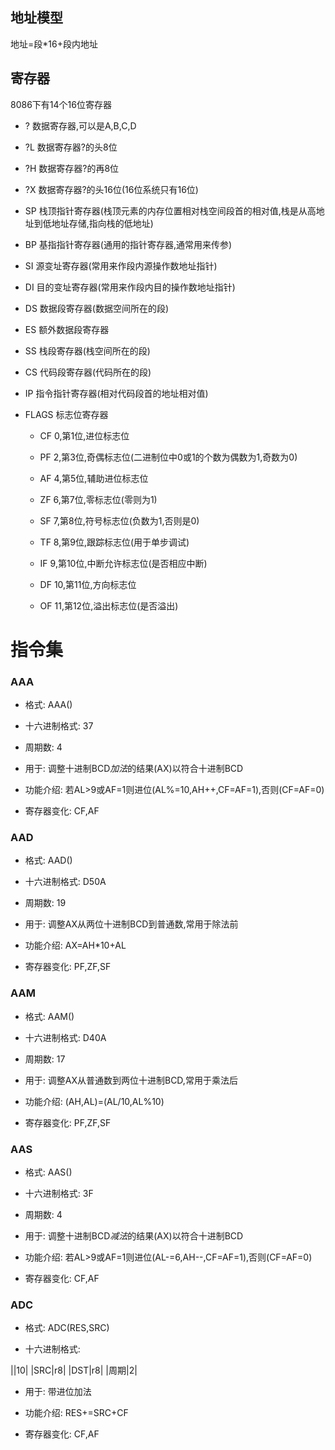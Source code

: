 ## 地址模型

地址=段*16+段内地址

## 寄存器

8086下有14个16位寄存器

* ? 数据寄存器,可以是A,B,C,D

* ?L 数据寄存器?的头8位

* ?H 数据寄存器?的再8位

* ?X 数据寄存器?的头16位(16位系统只有16位)

* SP 栈顶指针寄存器(栈顶元素的内存位置相对栈空间段首的相对值,栈是从高地址到低地址存储,指向栈的低地址)

* BP 基指指针寄存器(通用的指针寄存器,通常用来传参)

* SI 源变址寄存器(常用来作段内源操作数地址指针)

* DI 目的变址寄存器(常用来作段内目的操作数地址指针)

* DS 数据段寄存器(数据空间所在的段)

* ES 额外数据段寄存器

* SS 栈段寄存器(栈空间所在的段)

* CS 代码段寄存器(代码所在的段)

* IP 指令指针寄存器(相对代码段首的地址相对值)

* FLAGS 标志位寄存器

  * CF 0,第1位,进位标志位

  * PF 2,第3位,奇偶标志位(二进制位中0或1的个数为偶数为1,奇数为0)

  * AF 4,第5位,辅助进位标志位

  * ZF 6,第7位,零标志位(零则为1)

  * SF 7,第8位,符号标志位(负数为1,否则是0)

  * TF 8,第9位,跟踪标志位(用于单步调试)

  * IF 9,第10位,中断允许标志位(是否相应中断)

  * DF 10,第11位,方向标志位

  * OF 11,第12位,溢出标志位(是否溢出)
  

# 指令集

### AAA

* 格式: AAA()

* 十六进制格式: 37

* 周期数: 4

* 用于: 调整十进制BCD*加法*的结果(AX)以符合十进制BCD

* 功能介绍: 若AL>9或AF=1则进位(AL%=10,AH++,CF=AF=1),否则(CF=AF=0)

* 寄存器变化: CF,AF

### AAD

* 格式: AAD()

* 十六进制格式: D50A

* 周期数: 19

* 用于: 调整AX从两位十进制BCD到普通数,常用于除法前

* 功能介绍: AX=AH*10+AL

* 寄存器变化: PF,ZF,SF

### AAM

* 格式: AAM()

* 十六进制格式: D40A

* 周期数: 17

* 用于: 调整AX从普通数到两位十进制BCD,常用于乘法后

* 功能介绍: (AH,AL)=(AL/10,AL%10)

* 寄存器变化: PF,ZF,SF

### AAS

* 格式: AAS()

* 十六进制格式: 3F

* 周期数: 4

* 用于: 调整十进制BCD*减法*的结果(AX)以符合十进制BCD

* 功能介绍: 若AL>9或AF=1则进位(AL-=6,AH--,CF=AF=1),否则(CF=AF=0)

* 寄存器变化: CF,AF

### ADC

* 格式: ADC(RES,SRC)

* 十六进制格式:

||10|
|SRC|r8|
|DST|r8|
|周期|2|

* 用于: 带进位加法

* 功能介绍: RES+=SRC+CF

* 寄存器变化: CF,AF
